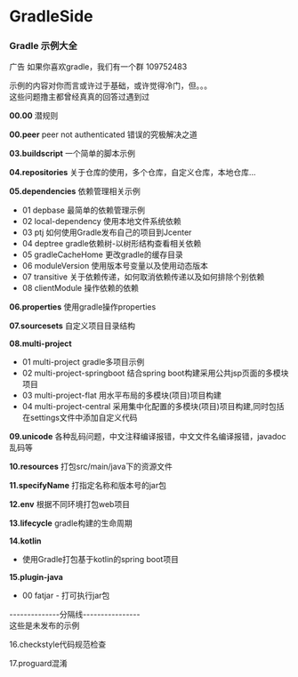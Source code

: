 # GradleSide
### Gradle 示例大全

广告 如果你喜欢gradle，我们有一个群 109752483

示例的内容对你而言或许过于基础，或许觉得冷门，但。。。   
这些问题撸主都曾经真真的回答过遇到过   
 
 **00.00**  潜规则   
 
**00.peer**  peer not authenticated 错误的究极解决之道     

**03.buildscript**  一个简单的脚本示例 

**04.repositories**   关于仓库的使用，多个仓库，自定义仓库，本地仓库...     

**05.dependencies**  依赖管理相关示例    
- 01 depbase 最简单的依赖管理示例   
- 02 local-dependency 使用本地文件系统依赖   
- 03 ptj  如何使用Gradle发布自己的项目到Jcenter   
- 04 deptree  gradle依赖树-以树形结构查看相关依赖  
- 05 gradleCacheHome  更改gradle的缓存目录   
- 06 moduleVersion 使用版本号变量以及使用动态版本   
- 07 transitive   关于依赖传递，如何取消依赖传递以及如何排除个别依赖   
- 08 clientModule 操作依赖的依赖   

**06.properties**  使用gradle操作properties    

**07.sourcesets**  自定义项目目录结构    

**08.multi-project**   
- 01 multi-project gradle多项目示例    
- 02 multi-project-springboot 结合spring boot构建采用公共jsp页面的多模块项目     
- 03 multi-project-flat 用水平布局的多模块(项目)项目构建    
- 04 multi-project-central 采用集中化配置的多模块(项目)项目构建,同时包括在settings文件中添加自定义代码    
  
**09.unicode**  各种乱码问题，中文注释编译报错，中文文件名编译报错，javadoc乱码等    

**10.resources** 打包src/main/java下的资源文件 

**11.specifyName**   打指定名称和版本号的jar包    

**12.env** 根据不同环境打包web项目      

**13.lifecycle** gradle构建的生命周期    

**14.kotlin**   
- 使用Gradle打包基于kotlin的spring boot项目  

**15.plugin-java**   
- 00 fatjar - 打可执行jar包  

--------------分隔线----------------    
这些是未发布的示例   

16.checkstyle代码规范检查   

17.proguard混淆   

